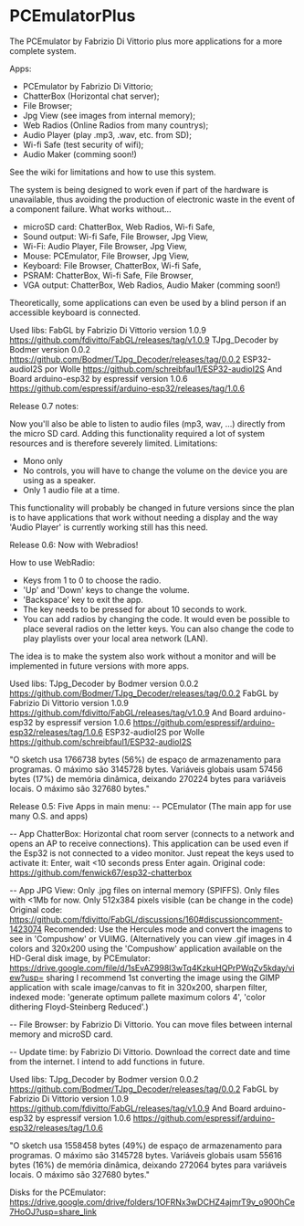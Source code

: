 # PCEmulatorPlus
The PCEmulator by Fabrizio Di Vittorio plus more applications for a more complete system.

Apps:
- PCEmulator by Fabrizio Di Vittorio;
- ChatterBox (Horizontal chat server);
- File Browser;
- Jpg View (see images from internal memory);
- Web Radios (Online Radios from many countrys);
- Audio Player (play .mp3, .wav, etc. from SD);
- Wi-fi Safe (test security of wifi);
- Audio Maker (comming soon!)

See the wiki for limitations and how to use this system.

The system is being designed to work even if part of the hardware is unavailable, thus avoiding the production of electronic waste in the event of a component failure.
What works without...
- microSD card: ChatterBox, Web Radios, Wi-fi Safe, 
- Sound output: Wi-fi Safe, File Browser, Jpg View, 
- Wi-Fi: Audio Player, File Browser, Jpg View, 
- Mouse: PCEmulator, File Browser, Jpg View, 
- Keyboard: File Browser, ChatterBox, Wi-fi Safe,
- PSRAM: ChatterBox, Wi-fi Safe, File Browser, 
- VGA output: ChatterBox, Web Radios, Audio Maker (comming soon!)

Theoretically, some applications can even be used by a blind person if an accessible keyboard is connected.

Used libs:
FabGL by Fabrizio Di Vittorio version 1.0.9 https://github.com/fdivitto/FabGL/releases/tag/v1.0.9
TJpg_Decoder by Bodmer version 0.0.2 https://github.com/Bodmer/TJpg_Decoder/releases/tag/0.0.2
ESP32-audioI2S por Wolle https://github.com/schreibfaul1/ESP32-audioI2S
And
Board arduino-esp32 by espressif version 1.0.6 https://github.com/espressif/arduino-esp32/releases/tag/1.0.6



Release 0.7 notes:

Now you'll also be able to listen to audio files (mp3, wav, ...) directly from the micro SD card. Adding this functionality required a lot of system resources and is therefore severely limited.
Limitations:
- Mono only
- No controls, you will have to change the volume on the device you are using as a speaker.
- Only 1 audio file at a time.

This functionality will probably be changed in future versions since the plan is to have applications that work without needing a display and the way 'Audio Player' is currently working still has this need.


Release 0.6:
Now with Webradios!

How to use WebRadio:
- Keys from 1 to 0 to choose the radio.
- 'Up' and 'Down' keys to change the volume.
- 'Backspace' key to exit the app.
- The key needs to be pressed for about 10 seconds to work.
- You can add radios by changing the code. It would even be possible to place several radios on the letter keys. You can also change the code to play playlists over your local area network (LAN).

The idea is to make the system also work without a monitor and will be implemented in future versions with more apps.

Used libs:
TJpg_Decoder by Bodmer version 0.0.2 https://github.com/Bodmer/TJpg_Decoder/releases/tag/0.0.2
FabGL by Fabrizio Di Vittorio version 1.0.9 https://github.com/fdivitto/FabGL/releases/tag/v1.0.9
And
Board arduino-esp32 by espressif version 1.0.6 https://github.com/espressif/arduino-esp32/releases/tag/1.0.6
ESP32-audioI2S por Wolle https://github.com/schreibfaul1/ESP32-audioI2S

"O sketch usa 1766738 bytes (56%) de espaço de armazenamento para programas. O máximo são 3145728 bytes.
Variáveis globais usam 57456 bytes (17%) de memória dinâmica, deixando 270224 bytes para variáveis locais. O máximo são 327680 bytes."



Release 0.5:
Five Apps in main menu:
-- PCEmulator (The main app for use many O.S. and apps)

-- App ChatterBox: Horizontal chat room server (connects to a network and opens an AP to receive connections). This application can be used even if the Esp32 is not connected to a video monitor. Just repeat the keys used to activate it: Enter, wait <10 seconds press Enter again.
Original code: https://github.com/fenwick67/esp32-chatterbox

-- App JPG View: Only .jpg files on internal memory (SPIFFS). Only files with <1Mb for now. Only 512x384 pixels visible (can be change in the code)
Original code: https://github.com/fdivitto/FabGL/discussions/160#discussioncomment-1423074
Recomended: Use the Hercules mode and convert the imagens to see in 'Compushow' or VUIMG.
(Alternatively you can view .gif images in 4 colors and 320x200 using the 'Compushow' application available on the HD-Geral disk image, by PCEmulator: https://drive.google.com/file/d/1sEvAZ998l3wTq4KzkuHQPrPWqZv5kday/view?usp= sharing
I recommend 1st converting the image using the GIMP application with scale image/canvas to fit in 320x200, sharpen filter, indexed mode: 'generate optimum pallete maximum colors 4', 'color dithering Floyd-Steinberg Reduced'.)

-- File Browser: by Fabrizio Di Vittorio. You can move files between internal memory and microSD card.

-- Update time: by Fabrizio Di Vittorio. Download the correct date and time from the internet. I intend to add functions in future.

Used libs:
TJpg_Decoder by Bodmer version 0.0.2 https://github.com/Bodmer/TJpg_Decoder/releases/tag/0.0.2
FabGL by Fabrizio Di Vittorio version 1.0.9 https://github.com/fdivitto/FabGL/releases/tag/v1.0.9
And
Board arduino-esp32 by espressif version 1.0.6 https://github.com/espressif/arduino-esp32/releases/tag/1.0.6

"O sketch usa 1558458 bytes (49%) de espaço de armazenamento para programas. O máximo são 3145728 bytes.
Variáveis globais usam 55616 bytes (16%) de memória dinâmica, deixando 272064 bytes para variáveis locais. O máximo são 327680 bytes."

Disks for the PCEmulator:
https://drive.google.com/drive/folders/1OFRNx3wDCHZ4ajmrT9v_o90OhCe7HoOJ?usp=share_link
